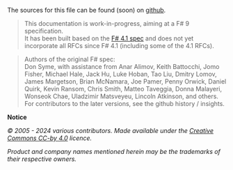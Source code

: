 The sources for this file can be found (soon) on [github](https://github.com/fsharp/fslang-spec).

> This documentation is work-in-progress, aiming at a F# 9 specification.
<br>It has been built based on the [F# 4.1 spec](https://fsharp.org/specs/language-spec/4.1/FSharpSpec-4.1-latest.pdf)
and does not yet incorporate all RFCs since F# 4.1 (including some of the 4.1 RFCs).

> Authors of the original F# spec:  <br> Don Syme, with assistance from Anar Alimov, Keith Battocchi, Jomo Fisher, Michael Hale, Jack Hu, Luke Hoban, Tao Liu, Dmitry Lomov,  James Margetson, Brian McNamara, Joe Pamer, Penny
Orwick, Daniel Quirk, Kevin Ransom, Chris Smith, Matteo Taveggia, Donna Malayeri, Wonseok Chae,
Uladzimir Matsveyeu, Lincoln Atkinson, and others.<br>For contributors to the later versions, see the github history / insights.

**Notice**

_© 2005 - 2024 various contributors. Made available under the [Creative Commons CC-by 4.0](https://creativecommons.org/licenses/by/4.0/) licence._

_Product and company names mentioned herein may be the trademarks of their respective owners._


